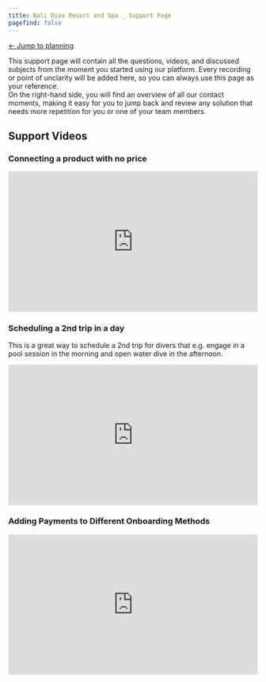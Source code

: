 ```yaml
---
title: Bali Dive Resort and Spa _ Support Page 
pagefind: false
---
```

<a href="https://balidiveresortandspa.diversdesk.com/planning?persist_flow=signin&persist_authMethod=password&persist_establishment_id=ae59e535-f180-40f4-a4a0-bedcf0041824&persist_operator_id=c618c14d-b4a5-443a-ab4d-4f7d39167879&persist_timezone=Asia%2FMakassar" target="_blank">&#8592; Jump to planning</a>

This support page will contain all the questions, videos, and discussed subjects from the moment you started using our platform. Every recording or point of unclarity will be added here, so you can always use this page as your reference. </br>
On the right-hand side, you will find an overview of all our contact moments, making it easy for you to jump back and review any solution that needs more repetition for you or one of your team members.

## Support Videos

### Connecting a product with no price
<div style="position: relative; padding-bottom: 56.25%; height: 0;"><iframe src="https://www.loom.com/embed/e625f06560f840209de9cfce0ac6b444?sid=18272f00-bfb8-4f12-9987-cbb554d2bfd8" frameborder="0" webkitallowfullscreen mozallowfullscreen allowfullscreen style="position: absolute; top: 0; left: 0; width: 100%; height: 100%;"></iframe></div>

### Scheduling a 2nd trip in a day 
This is a great way to schedule a 2nd trip for divers that e.g. engage in a pool session in the morning and open water dive in the afternoon. 
<div style="position: relative; padding-bottom: 56.25%; height: 0;"><iframe src="https://www.loom.com/embed/3fdb1c7d49ac44ccb98150db41b67c72?sid=ad3c780c-c783-40c7-8f02-8526449d4fb9" frameborder="0" webkitallowfullscreen mozallowfullscreen allowfullscreen style="position: absolute; top: 0; left: 0; width: 100%; height: 100%;"></iframe></div>

### Adding Payments to Different Onboarding Methods
<div style="position: relative; padding-bottom: 56.25%; height: 0;"><iframe src="https://www.loom.com/embed/97c589b122a54c70992822be5e34a9eb?sid=fca99b10-9a02-49e1-a005-b9e78515eece" frameborder="0" webkitallowfullscreen mozallowfullscreen allowfullscreen style="position: absolute; top: 0; left: 0; width: 100%; height: 100%;"></iframe></div>


